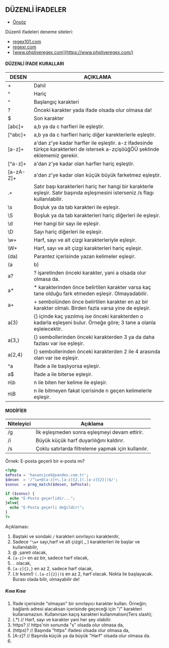 ## DÜZENLİ İFADELER

- [Önsöz](https://github.com/cicekhasan/DersNotlarim)


Düzenli ifadeleri deneme siteleri:

- [regex101.com](https://regex101.com/)
- [regexr.com](https://regexr.com)
- [www.phpliveregex.com](https://www.phpliveregex.com/)

#### DÜZENLİ İFADE KURALLARI

| DESEN     | AÇIKLAMA                                                                                                                      |
| ---       | ---                                                                                                                           |
| +         | Dahil                                                                                                                         |
| ^         | Hariç                                                                                                                         |
| ^         | Başlangıç karakteri                                                                                                           |
| ?         | Önceki karakter yada ifade olsada olur olmasa da!                                                                             |
| $         | Son karakter                                                                                                                  |
| [abc]+    | a,b ya da c harfleri ile eşleştir.                                                                                            |
| [^abc]+   | a,b ya da c harfleri hariç diğer karekterlerle eşleştir.                                                                      |
| [a-z]+    | a'dan z'ye kadar harfler ile eşleştir. a-z ifadesinde türkçe karakterleri de istersek a-zçişöüğÖÜ şeklinde eklememiz gerekir. |
| [^a-z]+   | a'dan z'ye kadar olan harfler hariç eşleştir.                                                                                 |
| [a-zA-Z]+ | a'dan z'ye kadar olan küçük büyük farketmez eşleştir.                                                                         |
| .+        | Satır başı karakterleri hariç her hangi bir karakterle eşleşir. Satır başında eşleşmesini isterseniz /s flagı kullanılabilir. |
| \s        | Boşluk ya da tab karakteri ile eşleşir.                                                                                       |
| \S        | Boşluk ya da tab karakterleri hariç diğerleri ile eşleşir.                                                                    |
| \d        | Her hangi bir sayı ile eşleşir.                                                                                               |
| \D        | Sayı hariç diğerleri ile eşleşir.                                                                                             |
| \w+       | Harf, sayı ve alt çizgi karakterleriyle eşleşir.                                                                              |
| \W+       | Harf, sayı ve alt çizgi karakterleri hariç eşleşir.                                                                           |
| (da)      | Parantez içerisinde yazan kelimeler eşleşir.                                                                                  |
| (a|b)     | a veya b ile eşleşir.                                                                                                         |
|  a?       | ? işaretinden önceki karakter, yani a olsada olur olmasa da.                                                                  |
| a*        | * karakterinden önce belirtilen karakter varsa kaç tane olduğu fark etmeden eşleşir. Olmayadabilir.                           |
| a+        | + sembolünden önce belirtilen karakter en az bir karakter olmalı. Birden fazla varsa yine de eşleşir.                         |
| a{3}      | {} içinde kaç yazılmış ise önceki karakterden o kadarla eşleşeni bulur. Örneğe göre; 3 tane a olanla eşleiecektir.            |
| a{3,}     | {} sembollerinden önceki karakterden 3 ya da daha fazlası var ise eşleşir.                                                    |
| a{2,4}    | {} sembollerinden önceki karakterden 2 ile 4 arasında olan var ise eşleşir.                                                   |
| ^a        | İfade a ile başlıyorsa eşleşir.                                                                                               |
| a$        | İfade a ile biterse eşleşir.                                                                                                  |
| n\b       | n ile biten her kelime ile eşleşir.                                                                                           |
| n\B       | n ile bitmeyen fakat içerisinde n geçen kelimelerle eşleşir.                                                                  |

#### MODİFİER

| Niteleyici | Açıklama                                                                                                                      |
| ---        | ---                                                                                                                           |
| /g         | İlk eşleşmeden sonra eşleşmeyi devam ettirir.                                                                                 |
| /i         | Büyük küçük harf duyarlılığını kaldırır.                                                                                      |
| /s         | Çoklu satırlarda filtreleme yapmak için kullanılır.                                                                           |


Örnek: E-posta geçerli bir e-posta mı?

```php
<?php
$ePosta = 'hasancicek@yandex.com.tr';
$desen  = '/^\w+@[a-z]+\.[a-z]{2,}(.[a-z]{2}|)$/';
$sonuc  = preg_match($desen, $ePosta);

if ($sonuc) {
  echo "E-Posta geçerlidir...";
}else{
  echo "E-Posta geçerli değildir!";
}
?>
```

Açıklaması:

1. Baştaki ve sondaki ```/``` karakteri sınırlayıcı karakterdir,
2. Sadece ```^\w+``` sayı,harf ve alt çizgi( _ ) karakterleri ile başlar ve kullanılabilir,
3. @ ,şareti olacak,
4. ```[a-z]+``` en az bir, sadece harf olacak,
5. ``` . ``` olacak,
6. ```[a-z]{2,}``` en az 2, sadece harf olacak,
7. (.tr kısmı!) ```(.[a-z]{2}|)$``` en az 2, harf olacak. Nokta ile başlayacak. Burası olada bilir, olmayabilir de!

##### Kısa Kısa

1. İfade içerisinde "olmayan" bir sınırlayıcı karakter kullan. Örneğin; bağlantı adresi alacaksan içerisinde geçeceği için "/" karakteri kullanamazsın. Kullanırsan kaçış karakteri kullanmalısın(Ters slash);
2. (.\*)        // Harf, sayı ve karakter yani her şey olabilir.
3. https?       // https'nin sonunda "s" olsada olur olmasa da,
4. (https)?     // Başında "https" ifadesi olsada olur olmasa da,
5. [A-z]?       // Başında küçük ya da büyük "Harf" olsada olur olmasa da.
6. 

